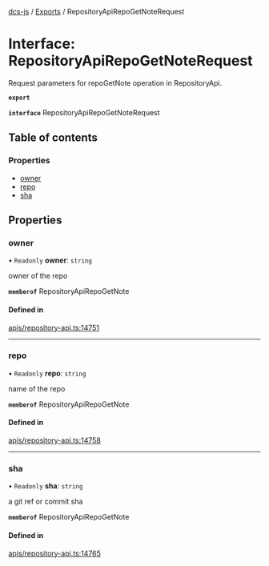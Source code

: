 [dcs-js](../README.md) / [Exports](../modules.md) / RepositoryApiRepoGetNoteRequest

# Interface: RepositoryApiRepoGetNoteRequest

Request parameters for repoGetNote operation in RepositoryApi.

**`export`**

**`interface`** RepositoryApiRepoGetNoteRequest

## Table of contents

### Properties

- [owner](RepositoryApiRepoGetNoteRequest.md#owner)
- [repo](RepositoryApiRepoGetNoteRequest.md#repo)
- [sha](RepositoryApiRepoGetNoteRequest.md#sha)

## Properties

### <a id="owner" name="owner"></a> owner

• `Readonly` **owner**: `string`

owner of the repo

**`memberof`** RepositoryApiRepoGetNote

#### Defined in

[apis/repository-api.ts:14751](https://github.com/unfoldingWord/dcs-js/blob/b29eb7a/apis/repository-api.ts#L14751)

___

### <a id="repo" name="repo"></a> repo

• `Readonly` **repo**: `string`

name of the repo

**`memberof`** RepositoryApiRepoGetNote

#### Defined in

[apis/repository-api.ts:14758](https://github.com/unfoldingWord/dcs-js/blob/b29eb7a/apis/repository-api.ts#L14758)

___

### <a id="sha" name="sha"></a> sha

• `Readonly` **sha**: `string`

a git ref or commit sha

**`memberof`** RepositoryApiRepoGetNote

#### Defined in

[apis/repository-api.ts:14765](https://github.com/unfoldingWord/dcs-js/blob/b29eb7a/apis/repository-api.ts#L14765)
